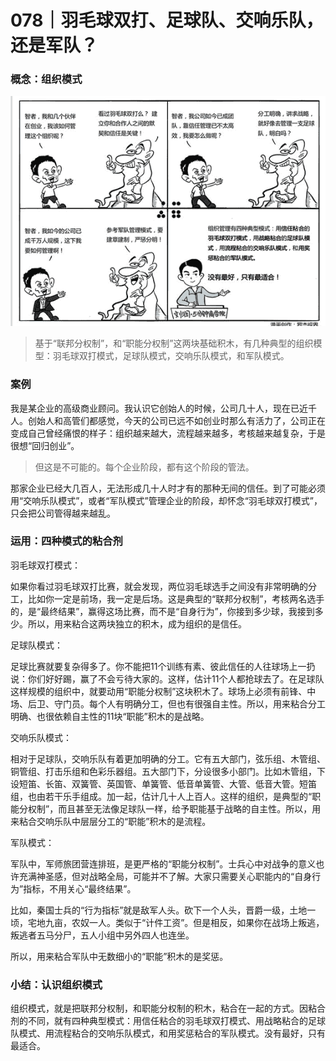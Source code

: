 # 078｜羽毛球双打、足球队、交响乐队，还是军队？

### 概念：组织模式

![](img/bc6b9a02f2e7138ad83bd778b6023060.jpg)

> 基于“联邦分权制”，和“职能分权制”这两块基础积木，有几种典型的组织模型：羽毛球双打模式，足球队模式，交响乐队模式，和军队模式。

### 案例

我是某企业的高级商业顾问。我认识它创始人的时候，公司几十人，现在已近千人。创始人和高管们都感觉，今天的公司已远不如创业时那么有活力了，公司正在变成自己曾经痛恨的样子：组织越来越大，流程越来越多，考核越来越复杂，于是很想“回归创业”。

> 但这是不可能的。每个企业阶段，都有这个阶段的管法。

那家企业已经大几百人，无法形成几十人时才有的那种无间的信任。到了可能必须用“交响乐队模式”，或者“军队模式”管理企业的阶段，却怀念“羽毛球双打模式”，只会把公司管得越来越乱。

### 运用：四种模式的粘合剂

羽毛球双打模式：

如果你看过羽毛球双打比赛，就会发现，两位羽毛球选手之间没有非常明确的分工，比如你一定是前场，我一定是后场。这是典型的“联邦分权制”，考核两名选手的，是“最终结果”，赢得这场比赛，而不是“自身行为”，你接到多少球，我接到多少。所以，用来粘合这两块独立的积木，成为组织的是信任。

足球队模式：

足球比赛就要复杂得多了。你不能把11个训练有素、彼此信任的人往球场上一扔说：你们好好踢，赢了不会亏待大家的。这样，估计11个人都抢球去了。在足球队这样规模的组织中，就要动用“职能分权制”这块积木了。球场上必须有前锋、中场、后卫、守门员。每个人有明确分工，但也有很强自主性。所以，用来粘合分工明确、也很依赖自主性的11块“职能”积木的是战略。

交响乐队模式：

相对于足球队，交响乐队有着更加明确的分工。它有五大部门，弦乐组、木管组、铜管组、打击乐组和色彩乐器组。五大部门下，分设很多小部门。比如木管组，下设短笛、长笛、双簧管、英国管、单簧管、低音单簧管、大管、低音大管。短笛组，也由若干乐手组成。加一起，估计几十人上百人。这样的组织，是典型的“职能分权制”，而且甚至无法像足球队一样，给予职能基于战略的自主性。所以，用来粘合交响乐队中层层分工的“职能”积木的是流程。

军队模式：

军队中，军师旅团营连排班，是更严格的“职能分权制”。士兵心中对战争的意义也许充满神圣感，但对战略全局，可能并不了解。大家只需要关心职能内的“自身行为”指标，不用关心“最终结果”。

比如，秦国士兵的“行为指标”就是敌军人头。砍下一个人头，晋爵一级，土地一顷，宅地九亩，农奴一人。类似于“计件工资”。但是相反，如果你在战场上叛逃，叛逃者五马分尸，五人小组中另外四人也连坐。

所以，用来粘合军队中无数细小的“职能”积木的是奖惩。

### 小结：认识组织模式

组织模式，就是把联邦分权制，和职能分权制的积木，粘合在一起的方式。因粘合剂的不同，就有四种典型模式：用信任粘合的羽毛球双打模式、用战略粘合的足球队模式、用流程粘合的交响乐队模式，和用奖惩粘合的军队模式。没有最好，只有最适合。